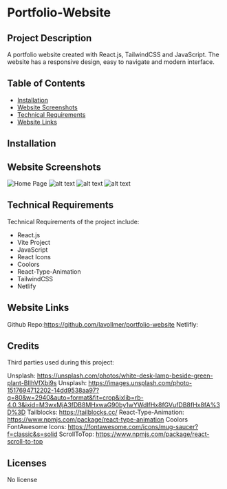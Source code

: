 # Portfolio-Website

## Project Description

A portfolio website created with React.js, TailwindCSS and JavaScript. The website has a responsive design, easy to navigate and modern interface.

## Table of Contents

- [Installation](#installation)
- [Website Screenshots](#usage)
- [Technical Requirements](#credits)
- [Website Links](#license)

## Installation

## Website Screenshots

![Home Page](assets/images/screenshot.png)
![alt text](assets/images/screenshot.png)
![alt text](assets/images/screenshot.png)
![alt text](assets/images/screenshot.png)

## Technical Requirements

Technical Requirements of the project include:

- React.js
- Vite Project
- JavaScript
- React Icons
- Coolors
- React-Type-Animation
- TailwindCSS
- Netlify

## Website Links

Github Repo:https://github.com/lavollmer/portfolio-website
Netlifly:

## Credits

Third parties used during this project:

Unsplash: https://unsplash.com/photos/white-desk-lamp-beside-green-plant-BlIhVfXbi9s
Unsplash: https://images.unsplash.com/photo-1517694712202-14dd9538aa97?q=80&w=2940&auto=format&fit=crop&ixlib=rb-4.0.3&ixid=M3wxMjA3fDB8MHxwaG90by1wYWdlfHx8fGVufDB8fHx8fA%3D%3D
Tailblocks: https://tailblocks.cc/
React-Type-Animation: https://www.npmjs.com/package/react-type-animation
Coolors
FontAwesome Icons: https://fontawesome.com/icons/mug-saucer?f=classic&s=solid
ScrollToTop: https://www.npmjs.com/package/react-scroll-to-top

## Licenses

No license
